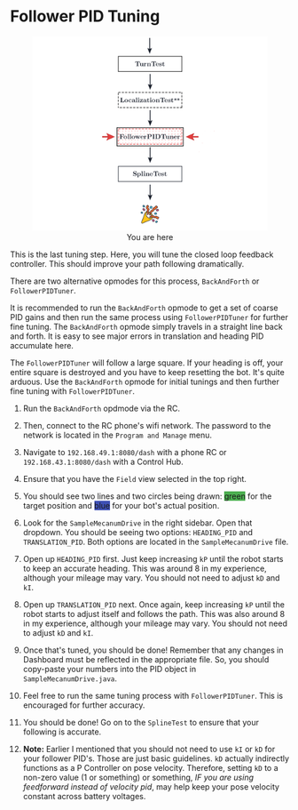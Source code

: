# Follower PID Tuning

<figure align="center">
    <img src="./assets/you-are-here/YouAreHere-FollowerPIDTuning-quarter.png" alt="You are on the follower pid tuning step">
    <figcaption class="mt-2 text-gray-600 text-center">You are here</figcaption>
</figure>

This is the last tuning step. Here, you will tune the closed loop feedback controller. This should improve your path following dramatically.

There are two alternative opmodes for this process, `BackAndForth` or `FollowerPIDTuner`.

It is recommended to run the `BackAndForth` opmode to get a set of coarse PID gains and then run the same process using `FollowerPIDTuner` for further fine tuning.
The `BackAndForth` opmode simply travels in a straight line back and forth. It is easy to see major errors in translation and heading PID accumulate here.

The `FollowerPIDTuner` will follow a large square. If your heading is off, your entire square is destroyed and you have to keep resetting the bot. It's quite arduous. Use the `BackAndForth` opmode for initial tunings and then further fine tuning with `FollowerPIDTuner`.

1. Run the `BackAndForth` opdmode via the RC.

2. Then, connect to the RC phone's wifi network. The password to the network is located in the `Program and Manage` menu.

3. Navigate to `192.168.49.1:8080/dash` with a phone RC or `192.168.43.1:8080/dash` with a Control Hub.

4. Ensure that you have the `Field` view selected in the top right.

5. You should see two lines and two circles being drawn: <span style="background: #4CAF50;" class="px-1 md:px-2 py-1 mb:pb-2 text-black rounded">green</span> for the target position and <span style="background: #3F51B5;" class="px-1 md:px-2 py-1 text-white rounded">blue</span> for your bot's actual position.

6. Look for the `SampleMecanumDrive` in the right sidebar. Open that dropdown. You should be seeing two options: `HEADING_PID` and `TRANSLATION_PID`. Both options are located in the `SampleMecanumDrive` file.

7. Open up `HEADING_PID` first. Just keep increasing `kP` until the robot starts to keep an accurate heading. This was around 8 in my experience, although your mileage may vary. You should not need to adjust `kD` and `kI`.

8. Open up `TRANSLATION_PID` next. Once again, keep increasing `kP` until the robot starts to adjust itself and follows the path. This was also around 8 in my experience, although your mileage may vary. You should not need to adjust `kD` and `kI`.

9. Once that's tuned, you should be done! Remember that any changes in Dashboard must be reflected in the appropriate file. So, you should copy-paste your numbers into the PID object in `SampleMecanumDrive.java`.

10. Feel free to run the same tuning process with `FollowerPIDTuner`. This is encouraged for further accuracy.

11. You should be done! Go on to the `SplineTest` to ensure that your following is accurate.

12. **Note:** Earlier I mentioned that you should not need to use `kI` or `kD` for your follower PID's. Those are just basic guidelines. `kD` actually indirectly functions as a P Controller on pose velocity. Therefore, setting `kD` to a non-zero value (1 or something) or something, _IF you are using feedforward instead of velocity pid_, may help keep your pose velocity constant across battery voltages.
